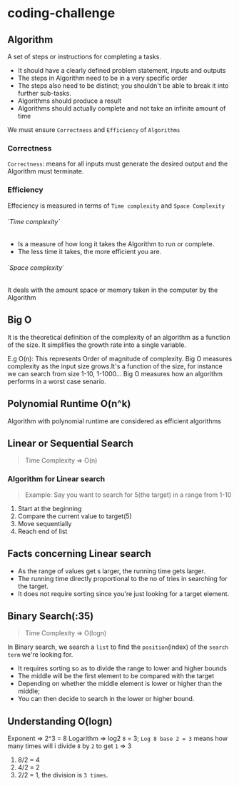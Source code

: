 # coding-challenge

## Algorithm

A set of steps or instructions for completing a tasks.

- It should have a clearly defined problem statement, inputs and outputs
- The steps in Algorithm need to be in a very specific order
- The steps also need to be distinct; you shouldn't be able to break it into further sub-tasks.
- Algorithms should produce a result
- Algorithms should actually complete and not take an infinite amount of time

We must ensure `Correctness` and `Efficiency` of `Algorithms`

### Correctness

`Correctness`: means for all inputs must generate the desired output and the Algorithm must terminate.

### Efficiency

Effeciency is measured in terms of `Time complexity` and `Space Complexity`

<h6>`Time complexity`</h6>

- Is a measure of how long it takes the Algorithm to run or complete.
- The less time it takes, the more efficient you are.

<h6>`Space complexity`</h6>

It deals with the amount space or memory taken in the computer by the Algorithm

## Big O
It is the theoretical definition of the complexity of an algorithm as a function of the size. It simplifies the growth rate into a single variable. 

E.g O(n): This represents Order of magnitude of complexity.
Big O measures complexity as the input size grows.It's a function of the size,
for instance we can search from size 1-10, 1-1000...
Big O measures how an algorithm performs in a worst case senario.

## Polynomial Runtime O(n^k)

Algorithm with polynomial runtime are considered as efficient algorithms



## Linear or Sequential Search

>Time Complexity => O(n)

### Algorithm for Linear search
> Example: Say you want to search for 5(the target) in a range from 1-10
1. Start at the beginning
2. Compare the current value to target(5)
3. Move sequentially
4. Reach end of list

## Facts concerning Linear search

- As the range of values get s larger, the running time gets larger.
- The running time directly proportional to the no of tries in searching for the target.
- It does not require sorting since you're just looking  for a target element.

## Binary Search(:35)

>Time Complexity => O(logn)


In Binary search, we search a `list` to find the `position`(index) of the `search term` we're looking for.

- It requires sorting so as to divide the range to lower and higher bounds
- The middle will be the first element to be compared with the target
- Depending on whether the middle element is lower or higher than the middle;
- You can then decide to search in the lower or higher bound.

## Understanding O(logn)

Exponent => 2^3 = 8
Logarithm => log2 `8` = 3;
`Log 8 base 2 = 3` means how many times will i divide `8` by `2` to get `1` => 3
1. 8/2 = 4
2. 4/2 = 2
3. 2/2 = 1, the division is `3 times`.